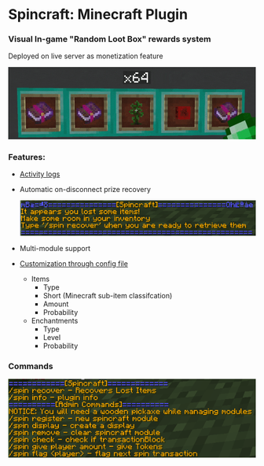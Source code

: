 # Spincraft: Minecraft Plugin

### Visual In-game "Random Loot Box" rewards system
Deployed on live server as monetization feature

![image](https://github.com/MatthewHoque/Minecraft-Spincraft-Recap/blob/main/readmeSources/spincraftGif.gif?raw=true)

### Features:
- [Activity logs](https://github.com/MatthewHoque/Minecraft-Spincraft-Recap/blob/main/readmeSources/log.txt)
- Automatic on-disconnect prize recovery

  ![image](https://github.com/MatthewHoque/Minecraft-Spincraft-Recap/blob/main/readmeSources/relog.png?raw=true)
- Multi-module support
- [Customization through config file](https://github.com/MatthewHoque/Minecraft-Spincraft-Recap/blob/main/src/config.yml)
  - Items
    - Type
    - Short (Minecraft sub-item classifcation)
    - Amount
    - Probability
  - Enchantments
    - Type
    - Level
    - Probability


### Commands
![image](https://github.com/MatthewHoque/Minecraft-Spincraft-Recap/blob/main/readmeSources/commands.png?raw=true)

